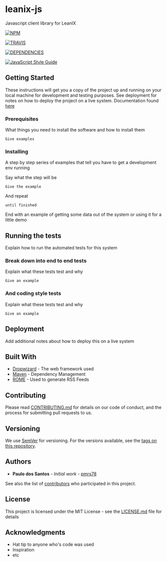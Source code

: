 # leanix-js

Javascript client library for LeanIX

[![NPM][npm-image]][npm-url]

[![TRAVIS][ci-image]][ci-url]

[![DEPENDENCIES][dependencies-image]][dependencies-url]

[![JavaScript Style Guide][standard-style-image]][standard-style-url]

## Getting Started

These instructions will get you a copy of the project up and running on your local machine for development and testing purposes. See deployment for notes on how to deploy the project on a live system.
Documentation found [here](documentation-url)

### Prerequisites

What things you need to install the software and how to install them

```
Give examples
```

### Installing

A step by step series of examples that tell you have to get a development env running

Say what the step will be

```
Give the example
```

And repeat

```
until finished
```

End with an example of getting some data out of the system or using it for a little demo

## Running the tests

Explain how to run the automated tests for this system

### Break down into end to end tests

Explain what these tests test and why

```
Give an example
```

### And coding style tests

Explain what these tests test and why

```
Give an example
```

## Deployment

Add additional notes about how to deploy this on a live system

## Built With

* [Dropwizard](http://www.dropwizard.io/1.0.2/docs/) - The web framework used
* [Maven](https://maven.apache.org/) - Dependency Management
* [ROME](https://rometools.github.io/rome/) - Used to generate RSS Feeds

## Contributing

Please read [CONTRIBUTING.md](https://gist.github.com/PurpleBooth/b24679402957c63ec426) for details on our code of conduct, and the process for submitting pull requests to us.

## Versioning

We use [SemVer](http://semver.org/) for versioning. For the versions available, see the [tags on this repository](https://github.com/your/project/tags). 

## Authors

* **Paulo dos Santos** - *Initial work* - [pmrs78](https://github.com/pmrs78)

See also the list of [contributors](https://github.com/leanix-public/leanix-js/graphs/contributors) who participated in this project.

## License

This project is licensed under the MIT License - see the [LICENSE.md](LICENSE.md) file for details

## Acknowledgments

* Hat tip to anyone who's code was used
* Inspiration
* etc


[documentation-url]: https://leanix-public.github.io/leanix-js/

[npm-image]: https://nodei.co/npm/leanix-js.png
[npm-url]: https://nodei.co/npm/leanix-js/

[ci-image]: https://travis-ci.org/pmrs78/leanix-js.svg?branch=master
[ci-url]: https://travis-ci.org/pmrs78/leanix-js

[dependencies-image]: https://david-dm.org/leanix-public/leanix-js.svg
[dependencies-url]: https://david-dm.org/leanix-public/leanix-js

[standard-style-image]: https://img.shields.io/badge/code_style-standard-brightgreen.svg
[standard-style-url]: https://standardjs.com